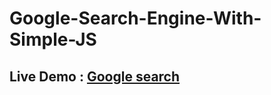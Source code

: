 # Google-Search-Engine-With-Simple-JS

## Live Demo : [Google search](https://google-search-vanilajs.netlify.app/)
